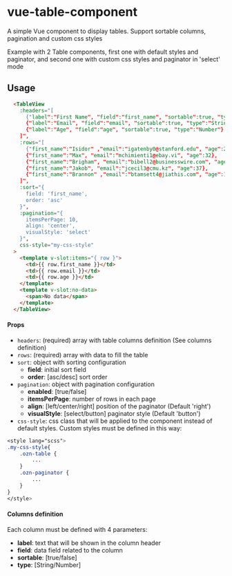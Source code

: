 # vue-table-component
A simple Vue component to display tables. Support sortable columns, pagination and custom css styles

Example with 2 Table components, first one with default styles and paginator, and second one with custom css styles and paginator in 'select' mode

## Usage
```html
  <TableView
    :headers="[
      {"label":"First Name", "field":"first_name", "sortable":true, "type":"String"},
      {"label":"Email", "field":"email", "sortable":true, "type":"String"},
      {"label":"Age", "field":"age", "sortable":true, "type":"Number"}
    ]",
    :rows="[
      {"first_name":"Isidor" ,"email":"igatenby0@stanford.edu", "age":20},
      {"first_name":"Max", "email":"mchimienti1@ebay.vi", "age":32},
      {"first_name":"Brigham", "email":"bibell2@businesswire.com", "age":54},
      {"first_name":"Jakob", "email":"jcecil3@cmu.kz", "age":37},
      {"first_name":"Brannon" ,"email":"btamsett4@jiathis.com", "age":18}
    ]",      
    :sort="{
      field: 'first_name',
      order: 'asc'
    }",
    :pagination="{
      itemsPerPage: 10,
      align: 'center',
      visualStyle: 'select'
    }",
    css-style="my-css-style"
  >
    <template v-slot:items="{ row }">
      <td>{{ row.first_name }}</td>  
      <td>{{ row.email }}</td>              
      <td>{{ row.age }}</td>            
    </template>
    <template v-slot:no-data>
      <span>No data</span>
    </template>
  </TableView>
```

#### Props
- `headers`: (required) array with table columns definition (See columns definition)
- `rows`: (required) array with data to fill the table
- `sort`: object with sorting configuration
  - **field**: initial sort field
  - **order**: [asc/desc]  sort order
- `pagination`: object with pagination configuration
  - **enabled**: [true/false]
  - **itemsPerPage**: number of rows in each page
  - **align**: [left/center/right] position of the paginator (Default 'right')
  - **visualStyle**: [select/button] paginator style (Default 'button')
- `css-style`: css class that will be applied to the component instead of default styles. Custom styles must be defined in this way:
```css
<style lang="scss">
.my-css-style{
    .ozn-table {
        ...
    }
    .ozn-paginator {
        ...
    }
}
</style>
```

#### Columns definition
Each column must be defined with 4 parameters:
- **label**: text that will be shown in the column header
- **field**: data field related to the column
- **sortable**: [true/false]
- **type**: [String/Number]

